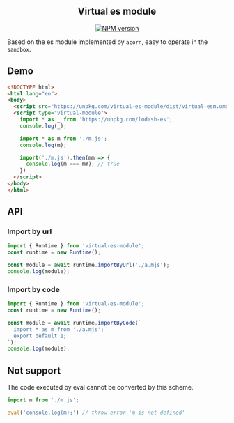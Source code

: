 <div align="center">
<h2>Virtual es module</h2>

[![NPM version](https://img.shields.io/npm/v/virtual-es-module.svg?style=flat-square)](https://www.npmjs.com/package/virtual-es-module)

</div>

Based on the es module implemented by `acorn`, easy to operate in the `sandbox`.


## Demo

```html
<!DOCTYPE html>
<html lang="en">
<body>
  <script src="https://unpkg.com/virtual-es-module/dist/virtual-esm.umd.js"></script>
  <script type="virtual-module">
    import * as _ from 'https://unpkg.com/lodash-es';
    console.log(_);

    import * as m from './m.js';
    console.log(m);

    import('./m.js').then(mm => {
      console.log(m === mm); // true
    })
  </script>
</body>
</html>
```


## API

### Import by url

```js
import { Runtime } from 'virtual-es-module';
const runtime = new Runtime();

const module = await runtime.importByUrl('./a.mjs');
console.log(module);
```

### Import by code

```js
import { Runtime } from 'virtual-es-module';
const runtime = new Runtime();

const module = await runtime.importByCode(`
  import * as m from './a.mjs';
  export default 1;
`);
console.log(module);
```

## Not support

The code executed by eval cannot be converted by this scheme.

```js
import m from './m.js';

eval('console.log(m);') // throw error 'm is not defined'
```
